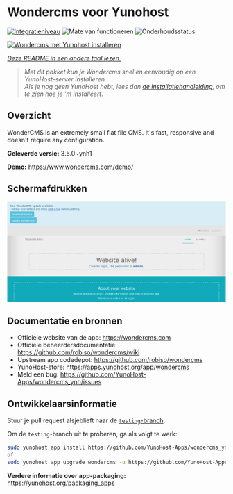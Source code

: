 <!--
NB: Deze README is automatisch gegenereerd door <https://github.com/YunoHost/apps/tree/master/tools/readme_generator>
Hij mag NIET handmatig aangepast worden.
-->

# Wondercms voor Yunohost

[![Integratieniveau](https://apps.yunohost.org/badge/integration/wondercms)](https://ci-apps.yunohost.org/ci/apps/wondercms/)
![Mate van functioneren](https://apps.yunohost.org/badge/state/wondercms)
![Onderhoudsstatus](https://apps.yunohost.org/badge/maintained/wondercms)

[![Wondercms met Yunohost installeren](https://install-app.yunohost.org/install-with-yunohost.svg)](https://install-app.yunohost.org/?app=wondercms)

*[Deze README in een andere taal lezen.](./ALL_README.md)*

> *Met dit pakket kun je Wondercms snel en eenvoudig op een YunoHost-server installeren.*  
> *Als je nog geen YunoHost hebt, lees dan [de installatiehandleiding](https://yunohost.org/install), om te zien hoe je 'm installeert.*

## Overzicht

WonderCMS is an extremely small flat file CMS. It's fast, responsive and doesn't require any configuration.


**Geleverde versie:** 3.5.0~ynh1

**Demo:** <https://www.wondercms.com/demo/>

## Schermafdrukken

![Schermafdrukken van Wondercms](./doc/screenshots/WonderCMS-update-screenshot.png)

## Documentatie en bronnen

- Officiele website van de app: <https://wondercms.com>
- Officiele beheerdersdocumentatie: <https://github.com/robiso/wondercms/wiki>
- Upstream app codedepot: <https://github.com/robiso/wondercms>
- YunoHost-store: <https://apps.yunohost.org/app/wondercms>
- Meld een bug: <https://github.com/YunoHost-Apps/wondercms_ynh/issues>

## Ontwikkelaarsinformatie

Stuur je pull request alsjeblieft naar de [`testing`-branch](https://github.com/YunoHost-Apps/wondercms_ynh/tree/testing).

Om de `testing`-branch uit te proberen, ga als volgt te werk:

```bash
sudo yunohost app install https://github.com/YunoHost-Apps/wondercms_ynh/tree/testing --debug
of
sudo yunohost app upgrade wondercms -u https://github.com/YunoHost-Apps/wondercms_ynh/tree/testing --debug
```

**Verdere informatie over app-packaging:** <https://yunohost.org/packaging_apps>
